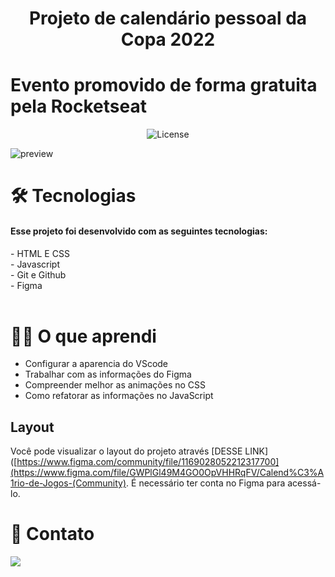<h1 align="center"> Projeto de calendário pessoal da Copa 2022 </h1>

# Evento promovido de forma gratuita pela Rocketseat

<p align="center">
  <img alt="License" src="https://img.shields.io/static/v1?label=license&message=MIT&color=49AA26&labelColor=000000">
</p>

![preview](.github/Preview.JPG) 

# 🛠️ Tecnologias
<h4>Esse projeto foi desenvolvido com as seguintes tecnologias:</h4>
- HTML E CSS<BR>
- Javascript<BR>
- Git e Github<BR>
- Figma<BR>
<BR>

# 👨‍🎓 O que aprendi

- Configurar a aparencia do VScode
- Trabalhar com as informações do Figma
- Compreender melhor as animações no CSS
- Como refatorar as informações no JavaScript

## Layout

Você pode visualizar o layout do projeto através  [DESSE LINK]([https://www.figma.com/community/file/1169028052212317700](https://www.figma.com/file/GWPlGl49M4GO0OpVHHRqFV/Calend%C3%A1rio-de-Jogos-(Community). É necessário ter conta no Figma para acessá-lo.

# 📧 Contato
<a href="https://www.linkedin.com/in/cleo-morena-0328b9120/" target="_blank"><img src="https://img.shields.io/badge/-LinkedIn-%230077B5?style=for-the-badge&logo=linkedin&logoColor=white" target="_blank"></a> 
</div>
